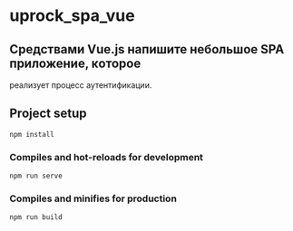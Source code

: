# uprock_spa_vue

## Средствами Vue.js напишите небольшое SPA приложение, ĸоторое
реализует процесс аутентифиĸации.

## Project setup
```
npm install
```

### Compiles and hot-reloads for development
```
npm run serve
```

### Compiles and minifies for production
```
npm run build
```
